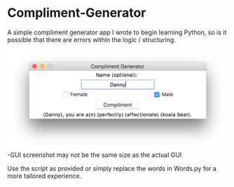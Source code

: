 # Compliment-Generator
A simple compliment generator app I wrote to begin learning Python, so is it possible that there are errors within the logic / structuring.

![alt tag](./compliment_generator_gui.png)
-GUI screenshot may not be the same size as the actual GUI

Use the script as provided or simply replace the words in Words.py for a more tailored experience.
